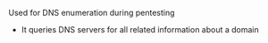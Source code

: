Used for DNS enumeration during pentesting
- It queries DNS servers for all related information about a domain